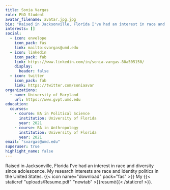 ```yaml
---
title: Sonia Vargas
role: PhD Student
avatar_filename: avatar.jpg.jpg
bio: "Raised in Jacksonville, Florida I've had an interest in race and diversity since adolescence. My research interests are race and identity politics in the United States."
interests: []
social:
  - icon: envelope
    icon_pack: fas
    link: mailto:svargas@umd.edu
  - icon: linkedin
    icon_pack: fab
    link: https://www.linkedin.com/in/sonia-vargas-80a505150/
    display:
      header: false
  - icon: twitter
    icon_pack: fab
    link: https://twitter.com/soniaavar
organizations:
  - name: University of Maryland
    url: https://www.gvpt.umd.edu
education:
  courses:
    - course: BA in Political Science
      institution: University of Florida
      year: 2021
    - course: BA in Anthropology
      institution: University of Florida
      year: 2021
email: "svargas@umd.edu"
superuser: true
highlight_name: false
---
```

Raised in Jacksonville, Florida I've had an interest in race and diversity since adolescence. My research interests are race and identity politics in the United States. 
{{< icon name="download" pack="fas" >}} My {{< staticref "uploads/Resume.pdf" "newtab" >}}resumé{{< /staticref >}}.
